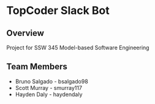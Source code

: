 # TopCoder Slack Bot
## Overview
Project for SSW 345 Model-based Software Engineering

## Team Members
* Bruno Salgado - bsalgado98
* Scott Murray - smurray117
* Hayden Daly - haydendaly
